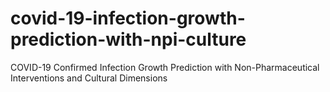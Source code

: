 # covid-19-infection-growth-prediction-with-npi-culture
COVID-19 Confirmed Infection Growth Prediction with Non-Pharmaceutical Interventions and Cultural Dimensions

